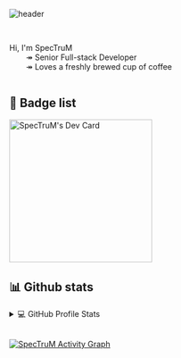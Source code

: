 ![header](https://capsule-render.vercel.app/api?type=rect&color=gradient&text=%20SpecTruM%20&fontAlign=30&fontSize=30&textBg=true&desc=Senior%20Full-Stack%20Developer&descAlign=60&descAlignY=50&animation=twinkling)


<div style="margin-top:30px;margin-bottom:30px;display: flex;flex-direction: row;flex-wrap: nowrap;justify-content: space-between;">
    <!-- <div>
        <a href="https://app.daily.dev/spectrum" target="_blank">
            <img src="https://api.daily.dev/devcards/09173f307f834ed78badcccc9927bd77.png?r=ppi" width="256" alt="SpecTruM's Dev Card"/>
        </a>
    </div> -->
    <div>
        <p>
            Hi, I'm SpecTruM</br>
            <span style="margin-left:30px;">↠ Senior Full-stack Developer</span></br>
            <span style="margin-left:30px;">↠ Loves a freshly brewed cup of coffee</span></br>
        </p>
    </div>
</div>

## 📌 Badge list

<div style=";margin-bottom:30px;">
    <a href="https://app.daily.dev/spectrum" target="_blank">
        <img src="https://api.daily.dev/devcards/09173f307f834ed78badcccc9927bd77.png?r=k39" width="256" alt="SpecTruM's Dev Card"/>
    </a>
</div>

## 📊 Github stats

<details> 
  <summary>💻 GitHub Profile Stats</summary>
  <br/>
    <a href="https://github.com/nousx" target="_blank" style="margin-right:5px;">
        <img src="https://github-readme-stats.vercel.app/api?username=nousx&show_icons=true&theme=onedark&count_private=true" style="width: 450px !important;"/>
    </a>
    <a href="https://github.com/nousx" target="_blank">
        <img src="https://github-readme-stats.vercel.app/api/top-langs/?username=nousx&show_icons=true&theme=onedark&count_private=true&layout=compact&exclude_repo="/>
    </a>
    <br/>
  <b>Note:</b> Top languages is only a metric of the languages my public code consists of and doesn't reflect experience or skill level.
</details>
<br/>


<a href="https://github.com/ashutosh00710/github-readme-activity-graph"><img alt="SpecTruM Activity Graph" src="https://denvercoder1-activity-graph.herokuapp.com/graph/?username=nousx&bg_color=1F222E&color=F8D866&line=F85D7F&point=FFFFFF&hide_border=true" /></a>
